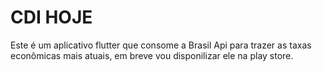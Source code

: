 # CDI HOJE

Este é um aplicativo flutter que consome a Brasil Api para trazer as taxas econômicas mais atuais, em breve vou disponilizar ele na play store.
